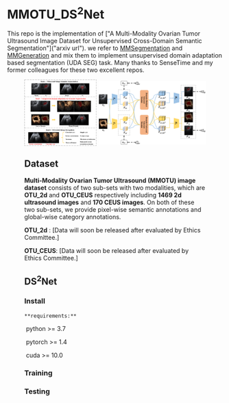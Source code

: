 # MMOTU_DS<sup>2</sup>Net

This repo is the implementation of ["A Multi-Modality Ovarian Tumor Ultrasound Image Dataset for Unsupervised Cross-Domain Semantic Segmentation"]("arxiv url"). we refer to  [MMSegmentation](https://github.com/open-mmlab/mmsegmentation) and [MMGeneration](https://github.com/open-mmlab/mmgeneration) and mix them to implement unsupervised domain adaptation based segmentation (UDA SEG) task. Many thanks to SenseTime and my former colleagues for these two excellent repos.

<figure class="half">
    <img src="PaperFigs\Fig1.png" width = "40%" alt="MMOTU" align=center />
    <img src="PaperFigs\Fig4.png" width = "59%" alt="DS2Net" align=center />
<figure\>

## Dataset

**Multi-Modality Ovarian Tumor Ultrasound (MMOTU) image dataset** consists of two sub-sets with two modalities, which are **OTU\_2d** and **OTU\_CEUS** respectively including **1469 2d ultrasound images** and **170 CEUS images**. On both of these two sub-sets, we provide pixel-wise semantic annotations and global-wise category annotations.

**OTU\_2d** : [Data will soon be released after evaluated by Ethics Committee.]

**OTU\_CEUS**: [Data will soon be released after evaluated by Ethics Committee.]

## DS<sup>2</sup>Net

### Install

 	**requirements:** 

​		python >= 3.7

​		pytorch >= 1.4

​		cuda >= 10.0

### Training

### Testing
